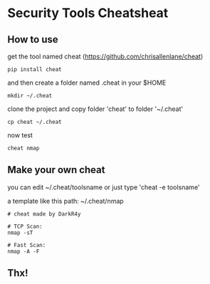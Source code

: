 # Security Tools Cheatsheat

## How to use
get the tool named cheat (https://github.com/chrisallenlane/cheat)
```
pip install cheat
```
and then create a folder named .cheat in your $HOME
```
mkdir ~/.cheat
```
clone the project and copy folder 'cheat' to folder '~/.cheat'
```
cp cheat ~/.cheat
```
now test 
```
cheat nmap
```

## Make your own cheat

you can edit ~/.cheat/toolsname or just type 'cheat -e toolsname'

a template like this
path: ~/.cheat/nmap
```
# cheat made by DarkR4y

# TCP Scan:
nmap -sT

# Fast Scan:
nmap -A -F
```

## Thx!
